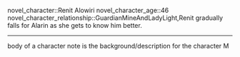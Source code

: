 novel_character::Renit Alowiri
novel_character_age::46
novel_character_relationship::GuardianMineAndLadyLight,Renit gradually falls for Alarin as she gets to know him better.
************************************
body of a character note is the background/description for the character
M